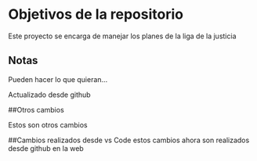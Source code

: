 # Objetivos de la repositorio

Este proyecto se encarga de manejar los planes de la liga de la justicia


## Notas
Pueden hacer lo que quieran...

Actualizado desde github

##Otros cambios

Estos son otros cambios

##Cambios realizados desde vs Code
estos cambios ahora son realizados desde github en la web
